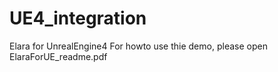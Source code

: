# UE4_integration
Elara for UnrealEngine4
For howto use thie demo, please open ElaraForUE_readme.pdf
